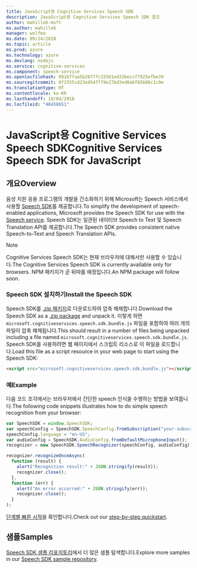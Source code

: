 ```yaml
---
title: JavaScript용 Cognitive Services Speech SDK
description: JavaScript용 Cognitive Services Speech SDK 참조
author: mahilleb-msft
ms.author: mahilleb
manager: wolfma
ms.date: 09/24/2018
ms.topic: article
ms.prod: azure
ms.technology: azure
ms.devlang: nodejs
ms.service: cognitive-services
ms.component: speech-service
ms.openlocfilehash: 69167faa5b2677fc15561ed33beccf7925efbe39
ms.sourcegitcommit: 8f2555cd23e454ff79e27bd3ed0a6f65b08c1c9e
ms.translationtype: HT
ms.contentlocale: ko-KR
ms.lasthandoff: 10/04/2018
ms.locfileid: "48458651"
---
```

# <a name="cognitive-services-speech-sdk-for-javascript"></a><span data-ttu-id="87352-103">JavaScript용 Cognitive Services Speech SDK</span><span class="sxs-lookup"><span data-stu-id="87352-103">Cognitive Services Speech SDK for JavaScript</span></span>

## <a name="overview"></a><span data-ttu-id="87352-104">개요</span><span class="sxs-lookup"><span data-stu-id="87352-104">Overview</span></span>

<span data-ttu-id="87352-105">음성 지원 응용 프로그램의 개발을 간소화하기 위해 Microsoft는 Speech 서비스에서 사용할 [Speech SDK](https://aka.ms/csspeech)를 제공합니다.</span><span class="sxs-lookup"><span data-stu-id="87352-105">To simplify the development of speech-enabled applications, Microsoft provides the Speech SDK for use with the [Speech service](https://aka.ms/csspeech).</span></span>
<span data-ttu-id="87352-106">Speech SDK는 일관된 네이티브 Speech to Text 및 Speech Translation API를 제공합니다.</span><span class="sxs-lookup"><span data-stu-id="87352-106">The Speech SDK provides consistent native Speech-to-Text and Speech Translation APIs.</span></span>

> [!NOTE]
> <span data-ttu-id="87352-107">Cognitive Services Speech SDK는 현재 브라우저에 대해서만 사용할 수 있습니다.</span><span class="sxs-lookup"><span data-stu-id="87352-107">The Cognitive Services Speech SDK is currently available only for browsers.</span></span>
> <span data-ttu-id="87352-108">NPM 패키지가 곧 뒤따를 예정입니다.</span><span class="sxs-lookup"><span data-stu-id="87352-108">An NPM package will follow soon.</span></span>

### <a name="install-the-speech-sdk"></a><span data-ttu-id="87352-109">Speech SDK 설치하기</span><span class="sxs-lookup"><span data-stu-id="87352-109">Install the Speech SDK</span></span>

<span data-ttu-id="87352-110">Speech SDK를 [.zip 패키지](https://aka.ms/csspeech/jsbrowserpackage)로 다운로드하여 압축 해체합니다.</span><span class="sxs-lookup"><span data-stu-id="87352-110">Download the Speech SDK as a [.zip package](https://aka.ms/csspeech/jsbrowserpackage) and unpack it.</span></span>
<span data-ttu-id="87352-111">이렇게 하면 `microsoft.cognitiveservices.speech.sdk.bundle.js` 파일을 포함하여 여러 개의 파일이 압축 해제됩니다.</span><span class="sxs-lookup"><span data-stu-id="87352-111">This should result in a number of files being unpacked including a file named `microsoft.cognitiveservices.speech.sdk.bundle.js`.</span></span>
<span data-ttu-id="87352-112">Speech SDK를 사용하려면 웹 페이지에서 스크립트 리소스로 이 파일을 로드합니다.</span><span class="sxs-lookup"><span data-stu-id="87352-112">Load this file as a script resource in your web page to start using the Speech SDK:</span></span>

```html
<script src="microsoft.cognitiveservices.speech.sdk.bundle.js"></script>
```

### <a name="example"></a><span data-ttu-id="87352-113">예</span><span class="sxs-lookup"><span data-stu-id="87352-113">Example</span></span> 

<span data-ttu-id="87352-114">다음 코드 조각에서는 브라우저에서 간단한 speech 인식을 수행하는 방법을 보여줍니다.</span><span class="sxs-lookup"><span data-stu-id="87352-114">The following code snippets illustrates how to do simple speech recognition from your browser:</span></span>

```javascript 
var SpeechSDK = window.SpeechSDK;
var speechConfig = SpeechSDK.SpeechConfig.fromSubscription("your-subscription-key", "your-service-region");
speechConfig.language = "en-US";
var audioConfig = SpeechSDK.AudioConfig.fromDefaultMicrophoneInput();
recognizer = new SpeechSDK.SpeechRecognizer(speechConfig, audioConfig);

recognizer.recognizeOnceAsync(
  function (result) {
    alert("Recognition result:" + JSON.stringify(result));
    recognizer.close();
  },
  function (err) {
    alert("An error occurred:" + JSON.stringify(err));
    recognizer.close();
  }
);
``` 

<span data-ttu-id="87352-115">[단계별 빠른 시작](/azure/cognitive-services/speech-service/quickstart-js-browser)을 확인합니다.</span><span class="sxs-lookup"><span data-stu-id="87352-115">Check out our [step-by-step quickstart](/azure/cognitive-services/speech-service/quickstart-js-browser).</span></span>

## <a name="samples"></a><span data-ttu-id="87352-116">샘플</span><span class="sxs-lookup"><span data-stu-id="87352-116">Samples</span></span>

<span data-ttu-id="87352-117">[Speech SDK 샘플 리포지토리](https://aka.ms/csspeech/samples)에서 더 많은 샘플 탐색합니다.</span><span class="sxs-lookup"><span data-stu-id="87352-117">Explore more samples in our [Speech SDK sample repository](https://aka.ms/csspeech/samples).</span></span>
